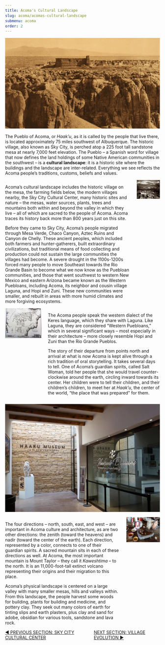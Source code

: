 ```yaml
---
title: Acoma's Cultural Landscape
slug: acoma/acomas-cultural-landscape
submenu: acoma
order: 2
---
```


<span class="image fit"><img src="/images/acoma/landscape-01.jpg" alt="" /></span>

<p>The Pueblo of Acoma, or <em>Haak’u</em>, as it is called by the people that live there, is located approximately 75 miles southwest of Albuquerque. The historic village, also known as Sky City, is perched atop a 225 foot tall sandstone mesa at nearly 7,000 feet elevation. The Pueblo – a Spanish word for village that now defines the land holdings of some Native American communities in the southwest – is a <strong>cultural landscape</strong>: it is a historic site where the buildings and the landscape are inter-related. Everything we see reflects the Acoma people’s traditions, customs, beliefs and values.</p>

<div class="columns">
  <div class="column">
    <p>Acoma’s cultural landscape includes the historic village on the mesa, the farming fields below, the modern villages nearby, the Sky City Cultural Center, many historic sites and nature – the mesas, water sources, plants, trees and mountains both within and beyond the valley in which they live – all of which are sacred to the people of Acoma. Acoma traces its history back more than 800 years just on this site.</p>
    <p>Before they came to Sky City, Acoma’s people migrated through Mesa Verde, Chaco Canyon, Aztec Ruins and Canyon de Chelly. These ancient peoples, which included both farmers and hunter-gatherers, built extraordinary civilizations, but traditional means of food collecting and production could not sustain the large communities the villages had become. A severe drought in the 1100s-1200s forced many people to move Southeast towards the Rio Grande Basin to become what we now know as the Puebloan communities, and those that went southwest to western New Mexico and eastern Arizona became known as the Western Puebloans, including Acoma, its neighbor and cousin village Laguna, and Hopi and Zuni. These new communities were smaller, and rebuilt in areas with more humid climates and more forgiving ecosystems.</p>
  </div>
  <div class="column">
    <span class="image fit"><img src="/images/acoma/historic-aerial-Large-1024x823.jpg" alt="" /></span>
  </div>
</div>

<div class="columns">
  <div class="column">
    <span class="image fit"><img src="/images/acoma/landscape-align-01.jpg" alt="" /></span>
  </div>
  <div class="column">
    <p>The Acoma people speak the western dialect of the Keres language, which they share with Laguna. Like Laguna, they are considered “Western Puebloans,” which in several significant ways – most especially in their architecture – more closely resemble Hopi and Zuni than the Rio Grande Pueblos.</p>
    <p>The story of their departure from points north and arrival at what is now Acoma is kept alive through a rich tradition of oral storytelling. It takes several days to tell. One of Acoma’s guardian spirits, called Salt Woman, told her people that she would travel counter-clockwise around the earth, circling inward towards its center. Her children were to tell their children, and their children’s children, to meet her at <em>Haak’u</em>, the center of the world, “the place that was prepared” for them.</p>
  </div>
</div>

<span class="image fit"><img src="/images/acoma/landscape-haaku-01.jpg" alt="" /></span>

<div class="columns">
  <div class="column">
    <p>The four directions – north, south, east, and west – are important in Acoma culture and architecture, as are two other directions: the zenith (toward the heavens) and nadir (toward the center of the earth). Each direction, represented by a color, connects to one of their guardian spirits. A sacred mountain sits in each of these directions as well. At Acoma, the most important mountain is Mount Taylor – they call it <em>Kaweshtima</em> – to the north. It is an 11,000-foot-tall extinct volcano representing their origins and their migration to this place.</p>
    <p>Acoma’s physical landscape is centered on a large valley with many smaller mesas, hills and valleys within. From this landscape, the people harvest some woods for building, plants for building and medicine, and pottery clay. They seek out many colors of earth for tinting slips and earth plasters, plus clay and sand for adobe, obsidian for various tools, sandstone and lava rock.</p>
  </div>
  <div class="column">
    <span class="image fit"><img src="/images/acoma/slips-from-the-landscape-Large-1024x768.jpg" alt="" /></span>
  </div>
</div>

<div class="pagination" style="display: flex; justify-content: space-between;">
  <a href="/acoma/"
     class="pagination-link">
     <span aria-hidden="true">◀︎</span> PREVIOUS SECTION: SKY CITY CULTURAL CENTER
  </a>
  <a href="/acoma/village-evolution/"
     class="pagination-link">
     NEXT SECTION: VILLAGE EVOLUTION <span aria-hidden="true">▶︎</span>
  </a>
</div>
